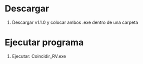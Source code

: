# Descargar
1. Descargar v1.1.0 y colocar ambos .exe dentro de una carpeta

# Ejecutar programa
1. Ejecutar: Coincidir_RV.exe
